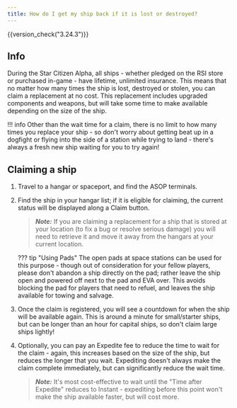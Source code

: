 ```yaml
---
title: How do I get my ship back if it is lost or destroyed?
---
```


{{version_check("3.24.3")}}

## Info

During the Star Citizen Alpha, all ships - whether pledged on the RSI store or
purchased in-game - have lifetime, unlimited insurance. This means that no
matter how many times the ship is lost, destroyed or stolen, you can claim a
replacement at no cost. This replacement includes upgraded components and
weapons, but will take some time to make available depending on the size of the
ship.

!!! info
    Other than the wait time for a claim, there is no limit to how many times
    you replace your ship - so don't worry about getting beat up in a dogfight
    or flying into the side of a station while trying to land - there's always
    a fresh new ship waiting for you to try again!

## Claiming a ship

1. Travel to a hangar or spaceport, and find the ASOP terminals.

1. Find the ship in your hangar list; if it is eligible for claiming, the
current status will be displayed along a Claim button.

    > ***Note:*** If you are claiming a replacement for a ship that is stored
    > at your location (to fix a bug or resolve serious damage) you will need to
    > retrieve it and move it away from the hangars at your current location.

    ??? tip "Using Pads"
        The open pads at space stations can be used for this purpose - though
        out of consideration for your fellow players, please don't abandon a
        ship directly on the pad; rather leave the ship open and powered off
        next to the pad and EVA over. This avoids blocking the pad for players
        that need to refuel, and leaves the ship available for towing and
        salvage.

1. Once the claim is registered, you will see a countdown for when the ship will
be available again. This is around a minute for small/starter ships, but can be
longer than an hour for capital ships, so don't claim large ships lightly!

1. Optionally, you can pay an Expedite fee to reduce the time to wait for the
claim - again, this increases based on the size of the ship, but reduces the
longer that you wait. Expediting doesn't always make the claim complete
immediately, but can significantly reduce the wait time.

    > ***Note:*** It's most cost-effective to wait until the "Time after
    Expedite" reduces to Instant - expediting before this point won't make the
    ship available faster, but will cost more.
